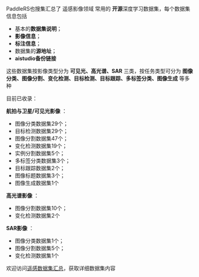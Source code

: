 PaddleRS也搜集汇总了 遥感影像领域 常用的 **开源**深度学习数据集，每个数据集信息包括

* 基本的**数据集说明**；
* **影像信息**；
* **标注信息**；
* 数据集的**源地址**；
* **aistudio备份链接**

这些数据集按影像类型分为 **可见光、高光谱、SAR** 三类，按任务类型可分为 **图像分类、图像分割、变化检测、目标检测、目标跟踪、多标签分类、图像生成** 等多种

目前已收录：

**航拍与卫星/可见光影像** ：

* 图像分类数据集29个；
* 目标检测数据集29个；
* 图像分割数据集47个；
* 变化检测数据集19个；
* 实例分割数据集5个；
* 多标签分类数据集3个；
* 目标跟踪数据集2个；
* 图像标题数据集3个；
* 图像生成数据集1个

**高光谱影像** ：

* 图像分割数据集10个；
* 变化检测数据集2个

**SAR影像** ：

* 图像分类数据集1个；
* 图像分割数据集5个；
* 变化检测数据集1个

欢迎访问[遥感数据集汇总](./dataset_summary.md)，获取详细数据集内容
